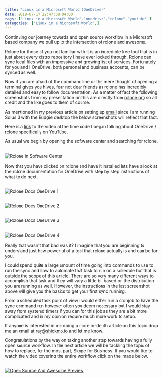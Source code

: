 ```yaml
---
title: "Linux in a Microsoft World (OneDrive)"
date: 2018-07-17T22:47:38-04:00
tags: ["Linux in a Microsoft World","onedrive","rclone","youtube",]
categories: ["Linux in a Microsoft World",]
---
```


Continuing our journey towards and open source workflow in a Microsoft based company we pull up to the intersection of rclone and awesome.

Rclone for those of you not familiar with it is an incredible free tool that is in just about every distro repository I have ever looked through. Rclone can sync local files with an impressive and growing list of services. Fortunately for you and I OneDrive, both personal and business accounts, can be synced as well.

Now if you are afraid of the command line or the mere thought of opening a terminal gives you hives, fear not dear friends as [rclone](rclone.org) has incredibly detailed and easy to follow documentation. As a matter of fact the following screenshots from my presentation on this are directly from [rclone.org](rclone.org) so all credit and the like goes to them of course.

As mentioned in my previous article on setting up [email](/post/linux-in-a-microsoft-world_email) since I am running Solus 3 with the Budgie desktop the below screenshots will reflect that fact.

Here is a [link](https://youtu.be/kEo821R7Sis?t=23m18s) to the video at the time code I began talking about OneDrive / rclone specifically on YouTube.

As usual we begin by opening the software center and searching for rclone.<br /> <br />

![Rclone in Software Center](/screenshots/linux-in-a-microsoft-world_onedrive/software-center-rclone.png)
<br /> <br />
Now that you have clicked on rclone and have it installed lets have a look at the rclone documentation for OneDrive with step by step instructions of what to do next.<br /> <br />

![Rclone Docs OneDrive 1](/screenshots/linux-in-a-microsoft-world_onedrive/rclone-docs-onedrive-1.png)
<br /> <br />

![Rclone Docs OneDrive 2](/screenshots/linux-in-a-microsoft-world_onedrive/rclone-docs-onedrive-2.png)
<br /> <br />

![Rclone Docs OneDrive 3](/screenshots/linux-in-a-microsoft-world_onedrive/rclone-docs-onedrive-3.png)
<br /> <br />

![Rclone Docs OneDrive 4](/screenshots/linux-in-a-microsoft-world_onedrive/rclone-docs-onedrive-4.png)
<br /> <br />
Really that wasn't that bad was it? I imagine that you are beginning to understand just how powerful of a tool that rclone actually is and can be for you.

I could spend quite a large amount of time going into commands to use to run the sync and how to automate that task to run on a schedule but that is outside the scope of this article. There are so very many different ways to accomplish that task and they will vary a little bit based on the distribution you are running as well. However, the instructions in the last screenshot above will give you the basics to get your first sync running.

From a scheduled task point of view I would either run a cronjob to have the sync command run however often you deem necessary but I would stay away from systemd timers if you can for this job as they are a bit more complicated and in my opinion require much more work to setup.

If anyone is interested in me doing a more in-depth article on this topic drop me an email at ray@shickmo.io and let me know.

Congratulations by the way on taking another step towards having a fully open source workflow. In the next article we will be tackling the topic of how to replace, for the most part, Skype for Business. If you would like to watch the video covering the entire workflow click on the image below.<br /><br />

[![Open Source And Awesome Preview](/screenshots/linux-in-a-microsoft-world_email/osaa-preview.png)](https://youtu.be/kEo821R7Sis)
